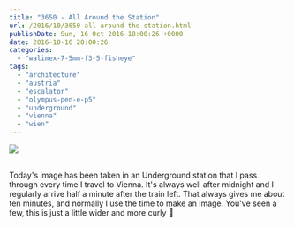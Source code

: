 ```yaml
---
title: "3650 - All Around the Station"
url: /2016/10/3650-all-around-the-station.html
publishDate: Sun, 16 Oct 2016 18:00:26 +0000
date: 2016-10-16 20:00:26
categories: 
  - "walimex-7-5mm-f3-5-fisheye"
tags: 
  - "architecture"
  - "austria"
  - "escalator"
  - "olympus-pen-e-p5"
  - "underground"
  - "vienna"
  - "wien"
---
```

<div class="container">
<div class="center"><a target="_blank" href="https://d25zfm9zpd7gm5.cloudfront.net/1200x1200/2016/20160613_001120_lr.jpg"><img class="webfeedsFeaturedVisual" src="https://d25zfm9zpd7gm5.cloudfront.net/0600x0600/2016/20160613_001120_lr.jpg" /></a></div>
</div>
<br />

Today's image has been taken in an Underground station that I pass through every time I travel to Vienna. It's always well after midnight and I regularly arrive half a minute after the train left. That always gives me about ten minutes, and normally I use the time to make an image. You've seen a few, this is just a little wider and more curly 🙂
